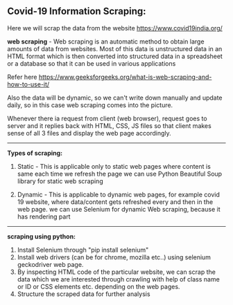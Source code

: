## Covid-19 Information Scraping:

Here we will scrap the data from the website https://www.covid19india.org/

**web scraping** -  Web scraping is an automatic method to obtain large amounts of data from websites. 
Most of this data is unstructured data in an HTML format which is then converted into structured data in a 
spreadsheet or a database so that it can be used in various applications

Refer here https://www.geeksforgeeks.org/what-is-web-scraping-and-how-to-use-it/

Also the data will be dynamic, so we can't write down manually and update daily, so in this case web scraping comes into the picture.

Whenever there ia request from client (web browser), request goes to server and it replies back with HTML, CSS, JS files so that client makes sense of all 3 files and display the web page accordingly.

-----------------------------------------------------------------------------------------------------------------------------------------------------------------------
**Types of scraping:**

1. Static -  This is applicable only to static web pages where content is same each time we refresh the page
we can use Python Beautiful Soup library for static web scraping

2. Dynamic - This is applicable to dynamic web pages, for example covid 19 website, where data/content gets 
refreshed every and then in the web page.
we can use Selenium for dynamic Web scraping, because it has rendering part

---------------------------------------------------------------------------------------------------------------------------------------------------------------------
**scraping using python:**

1. Install Selenium through "pip install selenium"
2. Install web drivers (can be for chrome, mozilla etc..) using selenium geckodriver web page.
3. By inspecting HTML code of the particular website, we can scrap the data which we are interested through crawling with help of class name or ID or CSS elements etc. depending on the web pages.
4. Structure the scraped data for further analysis







